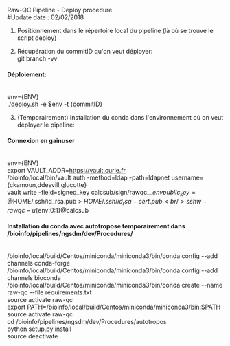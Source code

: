 Raw-QC Pipeline - Deploy procedure
<br/>#Update date : 02/02/2018

1) Positionnement dans le répertoire local du pipeline (là où se trouve le script deploy)


2) Récupération du commitID qu'on veut déployer:
<br/>git branch -vv

#### Déploiement:
<br/>env={ENV}
<br/>./deploy.sh -e $env -t {commitID}


3) (Temporairement) Installation du conda dans l'environnement où on veut déployer le pipeline:

#### Connexion en gainuser

<br/>env={ENV}
<br/>export VAULT_ADDR=https://vault.curie.fr
<br/>/bioinfo/local/bin/vault  auth -method=ldap -path=ldapnet username={ckamoun,ddesvill,glucotte}
<br/>vault write -field=signed_key calcsub/sign/rawqc__$env public_key=@$HOME/.ssh/id_rsa.pub > $HOME/.ssh/id_rsa-cert.pub
<br/>ssh w-rawqc-u${env:0:1}@calcsub


#### Installation du conda avec autotropose temporairement dans /bioinfo/pipelines/ngsdm/dev/Procedures/

<br/>/bioinfo/local/build/Centos/miniconda/miniconda3/bin/conda config --add channels conda-forge
<br/>/bioinfo/local/build/Centos/miniconda/miniconda3/bin/conda config --add channels bioconda
<br/>/bioinfo/local/build/Centos/miniconda/miniconda3/bin/conda create --name raw-qc --file requirements.txt
<br/>source activate raw-qc
<br/>export PATH=/bioinfo/local/build/Centos/miniconda/miniconda3/bin:$PATH
<br/>source activate raw-qc
<br/>cd /bioinfo/pipelines/ngsdm/dev/Procedures/autotropos
<br/>python setup.py install
<br/>source deactivate
